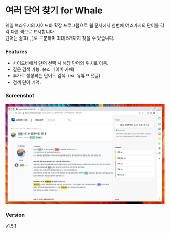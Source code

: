 # 여러 단어 찾기 for Whale
웨일 브라우저의 사이드바 확장 프로그램으로 웹 문서에서 한번에 여러가지의 단어를 각각 다른 색으로 표시합니다.  
단어는 쉼표( , )로 구분하며 최대 5개까지 찾을 수 있습니다.

### Features
- 사이드바에서 단어 선택 시 해당 단어의 위치로 이동.
- 깊은 검색 가능. (ex. 네이버 카페)
- 추가로 생성되는 단어도 검색. (ex. 유튜브 댓글)
- 검색 단어 기억.

### Screenshot
![Capture](/src/imgs/screenshot-1.png)

### Version
v1.5.1